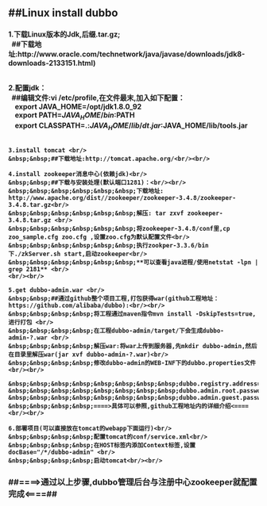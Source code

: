 <h2>##Linux install dubbo</h2>
<h4>
  1.下载Linux版本的Jdk,后缀.tar.gz;<br/>
&nbsp;&nbsp;##下载地址:http://www.oracle.com/technetwork/java/javase/downloads/jdk8-downloads-2133151.html)<br/><br/>
  
  2.配置jdk：<br/>
  &nbsp;&nbsp;##编辑文件:vi /etc/profile,在文件最末,加入如下配置：<br/>
	&nbsp;&nbsp;&nbsp;&nbsp;export JAVA_HOME=/opt/jdk1.8.0_92 <br/>
	&nbsp;&nbsp;&nbsp;&nbsp;export PATH=$JAVA_HOME/bin:$PATH  <br/>
	&nbsp;&nbsp;&nbsp;&nbsp;export CLASSPATH=.:$JAVA_HOME/lib/dt.jar:$JAVA_HOME/lib/tools.jar  <br/><br/>
	
	3.install tomcat <br/>
	&nbsp;&nbsp;##下载地址:http://tomcat.apache.org/<br/><br/>
	
	4.install zookeeper消息中心(依赖jdk)<br/>
	&nbsp;&nbsp;##下载与安装处理(默认端口1281)：<br/><br/>
	&nbsp;&nbsp;&nbsp;&nbsp;&nbsp;&nbsp;下载地址: http://www.apache.org/dist//zookeeper/zookeeper-3.4.8/zookeeper-3.4.8.tar.gz<br/>
	&nbsp;&nbsp;&nbsp;&nbsp;&nbsp;&nbsp;解压: tar zxvf zookeeper-3.4.8.tar.gz <br/>
	&nbsp;&nbsp;&nbsp;&nbsp;&nbsp;&nbsp;将zookeeper-3.4.8/conf里,cp zoo_sample.cfg zoo.cfg ,设置zoo.cfg为默认配置文件<br/>
	&nbsp;&nbsp;&nbsp;&nbsp;&nbsp;&nbsp;执行zookper-3.3.6/bin下./zkServer.sh start,启动zookeeper<br/>
	&nbsp;&nbsp;&nbsp;&nbsp;&nbsp;&nbsp;**可以查看java进程/使用netstat -lpn | grep 2181** <br/>
	<br/><br/>
	
	5.get dubbo-admin.war <br/>
	&nbsp;&nbsp;##通过github整个项目工程,打包获得war(github工程地址：https://github.com/alibaba/dubbo):<br/><br/>
	&nbsp;&nbsp;&nbsp;&nbsp;将工程通过maven指令mvn install -DskipTests=true,进行打包 <br/>
	&nbsp;&nbsp;&nbsp;&nbsp;在工程dubbo-admin/target/下会生成dubbo-admin-?.war <br/>
	&nbsp;&nbsp;&nbsp;&nbsp;解压war:将war上传到服务器,先mkdir dubbo-admin,然后在目录里解压war(jar xvf dubbo-admin-?.war)<br/>
	&nbsp;&nbsp;&nbsp;&nbsp;修改dubbo-admin的WEB-INF下的dubbo.properties文件<br/><br/>

	&nbsp;&nbsp;&nbsp;&nbsp;&nbsp;&nbsp;&nbsp;&nbsp;dubbo.registry.address=zookeeper://192.168.20.129:2181<br/>
	&nbsp;&nbsp;&nbsp;&nbsp;&nbsp;&nbsp;&nbsp;&nbsp;dubbo.admin.root.password=root<br/>
	&nbsp;&nbsp;&nbsp;&nbsp;&nbsp;&nbsp;&nbsp;&nbsp;dubbo.admin.guest.password=guest<br/>
	&nbsp;&nbsp;&nbsp;&nbsp;====>具体可以参照,github工程地址内的详细介绍<====<br/><br/>
	
	6.部署项目(可以直接放在tomcat的webapp下面运行)<br/>
	&nbsp;&nbsp;&nbsp;&nbsp;配置tomcat的conf/service.xml<br/>
	&nbsp;&nbsp;&nbsp;&nbsp;在HOST标签内添加Context标签,设置docBase="/*/dubbo-admin" <br/>
	&nbsp;&nbsp;&nbsp;&nbsp;启动tomcat<br/><br/>
</h4>
<h3>##====>通过以上步骤,dubbo管理后台与注册中心zookeeper就配置完成<====##</h3>
